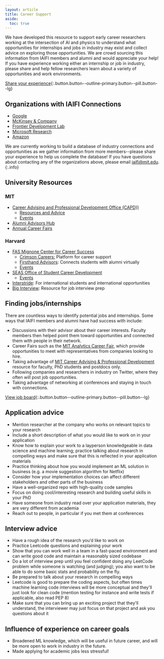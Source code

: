 ```yaml
---
layout: article
title: Career Support
aside:
  toc: true
---
```


We have developed this resource to support early career researchers working at the intersection of AI and physics to understand what opportunities for internships and jobs in industry may exist and collect advice on exploring those opportunities. We are crowd sourcing this information from IAIFI members and alumni and would appreciate your help! If you have experience working either an internship or job in industry, please share and help fellow researchers learn about a variety of opportunities and work environments.

[Share your experience](https://app.smartsheet.com/b/form/2899a807c8d848069a3eeb2ea35a3283){:.button.button--outline-primary.button--pill.button--lg}

## Organizations with IAIFI Connections

* [Google](https://careers.google.com)
* [McKinsey & Company](https://www.mckinsey.com/careers/search-jobs)
* [Frontier Development Lab](https://frontierdevelopmentlab.org)
* [Microsoft Research](https://www.microsoft.com/en-us/research/careers/)
* [Amazon](https://hiring.amazon.com/#/)

<!---
[View Database of Industry Connections](https://docs.google.com/spreadsheets/d/1j0KPXDCjGV8uboDOJeEJ1Rvk4W5X97jqgML2MxwBCw4/edit?usp=sharing){:.button.button--outline-primary.button--pill.button--sm}
--->

We are currently working to build a database of industry connections and opportunities as we gather information from more members--please share your experience to help us complete the database! If you have questions about contacting any of the organizations above, please email [iaifi@mit.edu](mailto:iaifi@mit.edu). 
{:.info}

## University Resources

### MIT
* [Career Advising and Professional Development Office (CAPD))](https://capd.mit.edu)
   * [Resources and Advice](https://capd.mit.edu/channels/resources-advice/)
   * [Events](https://capd.mit.edu/events/?utc_src_link=eventscalnav)
* [Alumni Advisors Hub](https://alumniadvisors.mit.edu)
* [Annual Career Fairs](https://capd.mit.edu/annual-career-fairs-at-mit/)

### Harvard
* [FAS Mignone Center for Career Success](https://careerservices.fas.harvard.edu)
   * [Crimson Careers:](https://careerservices.fas.harvard.edu/crimson-careers/) Platform for career support
   * [Firsthand Advisors](https://careerservices.fas.harvard.edu/resources/firsthand/): Connects students with alumni virtually
   * [Events](https://careerservices.fas.harvard.edu/events/)
* [SEAS Office of Student Career Development](https://seas.harvard.edu/office-student-career-development)
   * [Events](https://events.seas.harvard.edu/calendar?event_types%5B%5D=31159499317000&event_types%5B%5D=30342705739718)
* [Interstride](https://interstride.com/harvardfas/): For international students and international opportunities
* [Big Interview](https://harvard.biginterview.com): Resource for job interview prep

## Finding jobs/internships

There are countless ways to identify potential jobs and internships. Some ways that IAIFI members and alumni have had success with include:
* Discussions with their advisor about their career interests. Faculty members then helped point them toward opportunities and connected them with people in their network. 
* Career Fairs such as the [MIT Analytics Career Fair](https://www.analyticsfair.mit.edu/), which provide opportunities to meet with representatives from companies looking to hire. 
* Taking advantage of [MIT Career Advising & Professional Development](https://capd.mit.edu/application-materials-for-phds-and-postdocs-examples-and-how-to-guides/?lor=12) resource for faculty, PhD students and postdocs only.
* Following companies and researchers in industry on Twitter, where they often will post job opportunities.
* Taking advantage of networking at conferences and staying in touch with connections. 

[View job board](/job-board.html){:.button.button--outline-primary.button--pill.button--lg}

## Application advice

* Mention researcher at the company who works on relevant topics to your research
* Include a short description of what you would like to work on in your application
* Know how to explain your work to a layperson knowledgeable in data science and machine learning; practice talking about research in compelling ways and make sure that this is reflected in your application materials
* Practice thinking about how you would implement an ML solution in business (e.g. a movie suggestion algorithm for Netflix)
* Consider how your implementation choices can affect different stakeholders and other parts of the business
* Have a well-organized repo with high-quality code samples
* Focus on doing cool/interesting research and building useful skills in your PhD
* Have someone from industry read over your application materials, they are very different from academia
* Reach out to people, in particular if you met them at conferences

## Interview advice

* Have a rough idea of the research you’d like to work on
* Practice Leetcode questions and explaining your work
* Show that you can work well in a team in a fast-paced environment and can write good code and maintain a reasonably sized codebase
* Do a lot of interview prep until you feel confident doing any LeetCode problem while someone is watching (and judging); you also want to be able to do some basic stats and probability on the fly. 
* Be prepared to talk about your research in compelling ways
* Leetcode is good to prepare the coding aspects, but often times machine learning code interviews will be more conceptual and they'll just look for clean code (mention testing for instance and write tests if applicable, also read PEP 8) 
* Make sure that you can bring up an exciting project that they'll understand, the interviewer may just focus on that project and ask you questions about it

## Influence of experience on career goals

* Broadened ML knowledge, which will be useful in future career, and will be more open to work in industry in the future. 
* Made applying for academic jobs less stressful!
